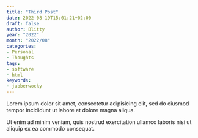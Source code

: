 ```yaml
---
title: "Third Post"
date: 2022-08-19T15:01:21+02:00
draft: false
author: Blitty
year: "2022"
month: "2022/08"
categories:
- Personal
- Thoughts
tags:
- software
- html
keywords:
- jabberwocky
---
```


Lorem ipsum dolor sit amet, consectetur adipisicing elit, sed do eiusmod
tempor incididunt ut labore et dolore magna aliqua.
<!--more-->
Ut enim ad minim veniam, quis nostrud exercitation ullamco laboris nisi ut
aliquip ex ea commodo consequat.
